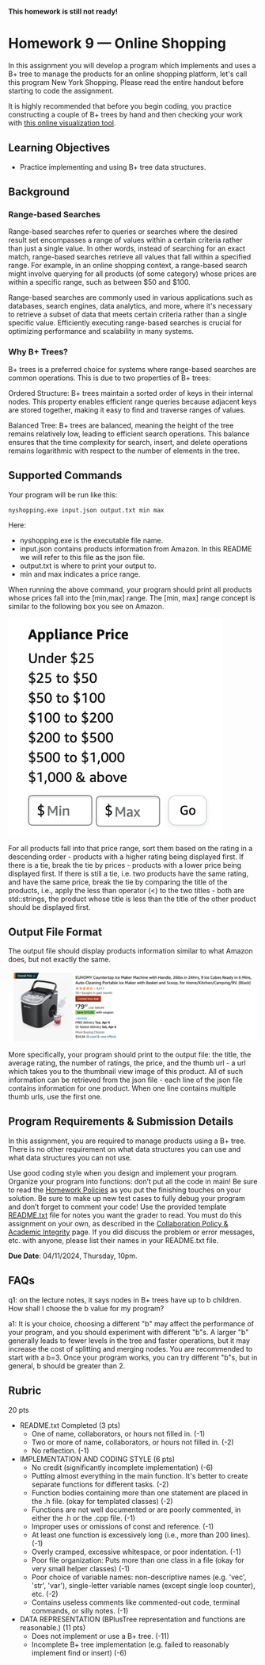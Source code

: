 **This homework is still not ready!**

# Homework 9 — Online Shopping

In this assignment you will develop a program which implements and uses a B+ tree to manage the products for an online shopping platform, let's call this program New York Shopping. Please read the entire handout before starting to code the assignment.

It is highly recommended that before you begin coding, you practice constructing a couple of B+ trees by hand and then checking your work with [this online visualization tool](https://www.cs.usfca.edu/~galles/visualization/BPlusTree.html).

## Learning Objectives

- Practice implementing and using B+ tree data structures.

## Background

### Range-based Searches

Range-based searches refer to queries or searches where the desired result set encompasses a range of values within a certain criteria rather than just a single value. In other words, instead of searching for an exact match, range-based searches retrieve all values that fall within a specified range. For example, in an online shopping context, a range-based search might involve querying for all products (of some category) whose prices are within a specific range, such as between $50 and $100.

Range-based searches are commonly used in various applications such as databases, search engines, data analytics, and more, where it's necessary to retrieve a subset of data that meets certain criteria rather than a single specific value. Efficiently executing range-based searches is crucial for optimizing performance and scalability in many systems.

### Why B+ Trees?

B+ trees is a preferred choice for systems where range-based searches are common operations. This is due to two properties of B+ trees:

Ordered Structure: B+ trees maintain a sorted order of keys in their internal nodes. This property enables efficient range queries because adjacent keys are stored together, making it easy to find and traverse ranges of values.

Balanced Tree: B+ trees are balanced, meaning the height of the tree remains relatively low, leading to efficient search operations. This balance ensures that the time complexity for search, insert, and delete operations remains logarithmic with respect to the number of elements in the tree.

## Supported Commands

Your program will be run like this:

```console
nyshopping.exe input.json output.txt min max
```

Here:

- nyshopping.exe is the executable file name.
- input.json contains products information from Amazon. In this README we will refer to this file as the json file.
- output.txt is where to print your output to.
- min and max indicates a price range.

When running the above command, your program should print all products whose prices fall into the [min,max] range. The [min, max] range concept is similar to the following box you see on Amazon.

![alt text](images/amazon_price_range.png "amazon price range")

For all products fall into that price range, sort them based on the rating in a descending order - products with a higher rating being displayed first. If there is a tie, break the tie by prices - products with a lower price being displayed first. If there is still a tie, i.e. two products have the same rating, and have the same price, break the tie by comparing the title of the products, i.e., apply the less than operator (<) to the two titles - both are std::strings, the product whose title is less than the title of the other product should be displayed first.

## Output File Format

The output file should display products information similar to what Amazon does, but not exactly the same.

![alt text](images/amazon_ice_maker.png "amazon ice maker")

More specifically, your program should print to the output file: the title, the average rating, the number of ratings, the price, and the thumb url - a url which takes you to the thumbnail view image of this product. All of such information can be retrieved from the json file - each line of the json file contains information for one product. When one line contains multiple thumb urls, use the first one.

## Program Requirements & Submission Details

In this assignment, you are required to manage products using a B+ tree. There is no other requirement on what data structures you can use and what data structures you can not use. 

Use good coding style when you design and implement your program. Organize your program into functions: don’t put all the code in main! Be sure to read the [Homework Policies](https://www.cs.rpi.edu/academics/courses/spring24/csci1200/homework_policies.php) as you put the finishing touches on your solution. Be sure to make up new test cases to fully debug your program and don’t forget to comment your code! Use the provided template [README.txt](./README.txt) file for notes you want the grader to read. You must do this assignment on your own, as described in the [Collaboration Policy & Academic Integrity](https://www.cs.rpi.edu/academics/courses/spring24/csci1200/academic_integrity.php) page. If you did discuss the problem or error messages, etc. with anyone, please list their names in your README.txt file.

**Due Date**: 04/11/2024, Thursday, 10pm.

## FAQs

q1: on the lecture notes, it says nodes in B+ trees have up to b children. How shall I choose the b value for my program?

a1: It is your choice, choosing a different "b" may affect the performance of your program, and you should experiment with different "b"s. A larger "b" generally leads to fewer levels in the tree and faster operations, but it may increase the cost of splitting and merging nodes. You are recommended to start with a b=3. Once your program works, you can try different "b"s, but in general, b should be greater than 2.

## Rubric

20 pts
 - README.txt Completed (3 pts)
   - One of name, collaborators, or hours not filled in. (-1)
   - Two or more of name, collaborators, or hours not filled in. (-2)
   - No reflection. (-1)
 - IMPLEMENTATION AND CODING STYLE (6 pts)
   - No credit (significantly incomplete implementation) (-6)
   - Putting almost everything in the main function. It's better to create separate functions for different tasks. (-2)
   - Function bodies containing more than one statement are placed in the .h file. (okay for templated classes) (-2)
   - Functions are not well documented or are poorly commented, in either the .h or the .cpp file. (-1)
   - Improper uses or omissions of const and reference. (-1)
   - At least one function is excessively long (i.e., more than 200 lines). (-1)
   - Overly cramped, excessive whitespace, or poor indentation. (-1)
   - Poor file organization: Puts more than one class in a file (okay for very small helper classes) (-1)
   - Poor choice of variable names: non-descriptive names (e.g. 'vec', 'str', 'var'), single-letter variable names (except single loop counter), etc. (-2)
   - Contains useless comments like commented-out code, terminal commands, or silly notes. (-1)
 - DATA REPRESENTATION (BPlusTree representation and functions are reasonable.) (11 pts)
   - Does not implement or use a B+ tree. (-11)
   - Incomplete B+ tree implementation (e.g. failed to reasonably implement find or insert) (-6)
